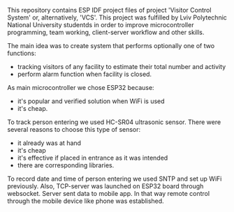 This repository contains ESP IDF project files of project 'Visitor Control System' or, alternatively, 'VCS'. This project was fulfilled by Lviv Polytechnic National University studentds in order to improve microcontroller programming, team working, client-server workflow and other skills.

The main idea was to create system that performs optionally one of two functions:
  - tracking visitors of any facility to estimate their total number and activity
  - perform alarm function when facility is closed.

As main microcontroller we chose ESP32 because:
  - it's popular and verified solution when WiFi is used
  - it's cheap.

To track person entering we used HC-SR04 ultrasonic sensor. There were several reasons to choose this type of sensor:
  - it already was at hand
  - it's cheap
  - it's effective if placed in entrance as it was intended
  - there are corresponding libraries.

To record date and time of person entering we used SNTP and set up WiFi previously. Also, TCP-server was launched on ESP32 board through websocket. Server sent data to mobile app. In that way remote control through the mobile device like phone was established.
